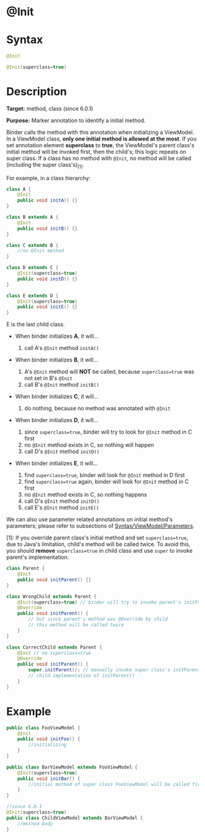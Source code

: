 # @Init

Syntax
======

``` java
@Init

@Init(superclass=true)
```

Description
===========

**Target:** method, class (since 6.0.1)

**Purpose:** Marker annotation to identify a initial method.

Binder calls the method with this annotation when initializing a ViewModel. In a ViewModel class, **only one initial method is allowed at the most**. If you set annotation element **superclass** to **true**, the ViewModel's parent class's initial method will be invoked first, then the child's; this logic repeats on super class. If a class has no method with `@Init`, no method will be called (including the super class's)<sub>[1]</sub>.

For example, in a class hierarchy:
```java
class A {
	@Init
	public void initA() {}
}

class B extends A {
	@Init
	public void initB() {}
}

class C extends B {
	//no @Init method
}

class D extends C {
	@Init(superclass=true)
	public void initD() {}
}

class E extends D {
	@Init(superclass=true)
	public void initE() {}
}
```

E is the last child class.

- When binder initializes **A**, it will...
	1. call A's `@Init` method `initA()`

- When binder initializes **B**, it will...
	1. A's `@Init` method will **NOT** be called, because `superclass=true` was not set in B's `@Init`
	2. call B's `@Init` method `initB()`

- When binder initializes **C**, it will...
	1. do nothing, because no method was annotated with `@Init`

- When binder initializes **D**, it will...
	1. since `superclass=true`, binder will try to look for `@Init` method in C first
	2. no `@Init` method exists in C, so nothing will happen
	3. call D's `@Init` method `initD()`

- When binder initializes **E**, it will...
	1. find `superclass=true`, binder will look for `@Init` method in D first
	2. find `superclass=true` again, binder will look for `@Init` method in C first
	3. no `@Init` method exists in C, so nothing happens
	4. call D's `@Init` method `initD()`
	5. call E's `@Init` method `initE()`

We can also use parameter related annotations on initial method's parameters; please refer to subsections of [Syntax/ViewModel/Parameters](./parameters.html).

[1]: If you override parent class's initial method and set `superclass=true`, due to Java's limitation, child's method will be called twice. To avoid this, you should **remove** `superclass=true` in child class and use `super` to invoke parent's implementation.
```java
class Parent {
	@Init
	public void initParent() {}
}

class WrongChild extends Parent {
	@Init(superclass=true) // binder will try to invoke parent's initParent()
	@Override
	public void initParent() {
		// but since parent's method was @Override by child
		// this method will be called twice
	}
}

class CorrectChild extends Parent {
	@Init // no superclass=true
	@Override
	public void initParent() {
		super.initParent(); // manually invoke super class's initParent()
		// child implementation of initParent()
	}
}
```

Example
=======
``` java
public class FooViewModel {
    @Init
    public void initFoo() {
        //initializing
    }
}

public class BarViewModel extends FooViewModel {
    @Init(superclass=true)
    public void initBar() {
        //initial method of super class FooViewModel will be called first.
    }
}

//since 6.0.1
@Init(superclass=true)
public class ChildViewModel extends BarViewModel {
	//method body
}
```
